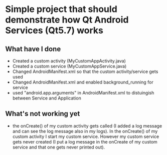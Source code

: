 # Simple project that should demonstrate how Qt Android Services (Qt5.7) works #

## What have I done ##
* Created a custom activity (MyCustomAppActivity.java)
* Created a custom service (MyCustomAppService.java)
* Changed AndroidManifest.xml so that the custom activity/service gets used
* Changed AndroidManifest.xml and enabled background_running for service
* used "android.app.arguments" in AndroidManifest.xml to distuingish between Service and Application

## What's not working yet ##
* the onCreate() of my custom activity gets called (I added a log message and can see the log message also in my logs). 
  In the onCreate() of my custom activity I start my custom service. However my custom service gets never created (I put a log message in the onCreate
  of my custom service and that one gets never printed out). 
